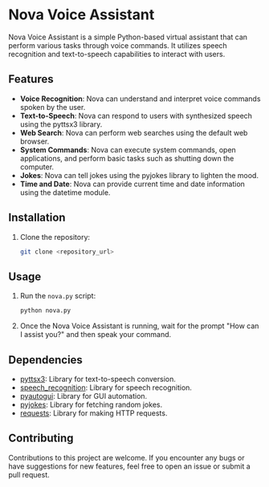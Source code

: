 # Nova Voice Assistant

Nova Voice Assistant is a simple Python-based virtual assistant that can perform various tasks through voice commands. It utilizes speech recognition and text-to-speech capabilities to interact with users.

## Features

- **Voice Recognition**: Nova can understand and interpret voice commands spoken by the user.
- **Text-to-Speech**: Nova can respond to users with synthesized speech using the pyttsx3 library.
- **Web Search**: Nova can perform web searches using the default web browser.
- **System Commands**: Nova can execute system commands, open applications, and perform basic tasks such as shutting down the computer.
- **Jokes**: Nova can tell jokes using the pyjokes library to lighten the mood.
- **Time and Date**: Nova can provide current time and date information using the datetime module.

## Installation

1. Clone the repository:

    ```bash
    git clone <repository_url>
    ```

## Usage

1. Run the `nova.py` script:

    ```bash
    python nova.py
    ```

2. Once the Nova Voice Assistant is running, wait for the prompt "How can I assist you?" and then speak your command.

## Dependencies

- [pyttsx3](https://pypi.org/project/pyttsx3/): Library for text-to-speech conversion.
- [speech_recognition](https://pypi.org/project/SpeechRecognition/): Library for speech recognition.
- [pyautogui](https://pypi.org/project/PyAutoGUI/): Library for GUI automation.
- [pyjokes](https://pypi.org/project/pyjokes/): Library for fetching random jokes.
- [requests](https://pypi.org/project/requests/): Library for making HTTP requests.

## Contributing

Contributions to this project are welcome. If you encounter any bugs or have suggestions for new features, feel free to open an issue or submit a pull request.
